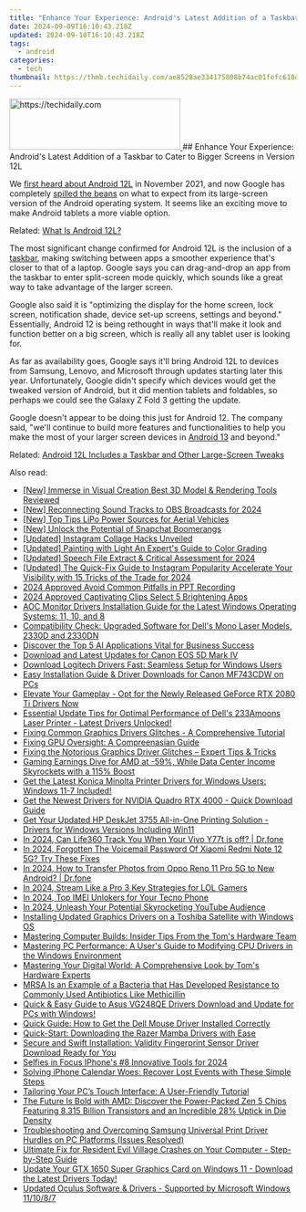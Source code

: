 ```yaml
---
title: "Enhance Your Experience: Android's Latest Addition of a Taskbar to Cater to Bigger Screens in Version 12L"
date: 2024-09-09T16:10:43.218Z
updated: 2024-09-10T16:10:43.218Z
tags:
  - android
categories:
  - tech
thumbnail: https://thmb.techidaily.com/ae8528ae334175808b74ac01fefc618d6dd771a5548956162285f37bc39ffc3e.jpeg
---
```


<!-- affiliate ads begin -->
<a href="https://wigfever.sjv.io/c/5597632/2005183/22899" target="_top" id="2005183">
  <img src="//a.impactradius-go.com/display-ad/22899-2005183" border="0" alt="https://techidaily.com" width="300" height="90"/>
</a>
<img height="0" width="0" src="https://wigfever.sjv.io/i/5597632/2005183/22899" style="position:absolute;visibility:hidden;" border="0" />
<!-- affiliate ads end -->
## Enhance Your Experience: Android's Latest Addition of a Taskbar to Cater to Bigger Screens in Version 12L

We [first heard about Android 12L](https://digital-screen-recording.techidaily.com/updated-in-2024-achieving-excellence-in-game-recording-techniques-windows-11-style/) in November 2021, and now Google has completely [spilled the beans](https://blog.google/products/android/12l-larger-screens/) on what to expect from its large-screen version of the Android operating system. It seems like an exciting move to make Android tablets a more viable option.

Related: [What Is Android 12L?](https://digital-screen-recording.techidaily.com/updated-in-2024-achieving-excellence-in-game-recording-techniques-windows-11-style/) 

 The most significant change confirmed for Android 12L is the inclusion of a [taskbar](https://location-social.techidaily.com/in-2024-does-find-my-friends-work-on-samsung-galaxy-m54-5g-drfone-by-drfone-virtual-android/), making switching between apps a smoother experience that's closer to that of a laptop. Google says you can drag-and-drop an app from the taskbar to enter split-screen mode quickly, which sounds like a great way to take advantage of the larger screen.

 Google also said it is "optimizing the display for the home screen, lock screen, notification shade, device set-up screens, settings and beyond." Essentially, Android 12 is being rethought in ways that'll make it look and function better on a big screen, which is really all any tablet user is looking for.

 As far as availability goes, Google says it'll bring Android 12L to devices from Samsung, Lenovo, and Microsoft through updates starting later this year. Unfortunately, Google didn't specify which devices would get the tweaked version of Android, but it did mention tablets and foldables, so perhaps we could see the Galaxy Z Fold 3 getting the update.

 Google doesn't appear to be doing this just for Android 12\. The company said, "we'll continue to build more features and functionalities to help you make the most of your larger screen devices in [Android 13](https://ai-vdieo-software.techidaily.com/in-2024-color-perfect-advanced-color-correction-in-final-cut-pro/) and beyond."

Related: [Android 12L Includes a Taskbar and Other Large-Screen Tweaks](https://location-social.techidaily.com/in-2024-does-find-my-friends-work-on-samsung-galaxy-m54-5g-drfone-by-drfone-virtual-android/)

<ins class="adsbygoogle"
     style="display:block"
     data-ad-format="autorelaxed"
     data-ad-client="ca-pub-7571918770474297"
     data-ad-slot="1223367746"></ins>



<ins class="adsbygoogle"
     style="display:block"
     data-ad-client="ca-pub-7571918770474297"
     data-ad-slot="8358498916"
     data-ad-format="auto"
     data-full-width-responsive="true"></ins>

<span class="atpl-alsoreadstyle">Also read:</span>
<div><ul>
<li><a href="https://some-knowledge.techidaily.com/new-immerse-in-visual-creation-best-3d-model-and-rendering-tools-reviewed/"><u>[New] Immerse in Visual Creation Best 3D Model & Rendering Tools Reviewed</u></a></li>
<li><a href="https://desktop-recording.techidaily.com/new-reconnecting-sound-tracks-to-obs-broadcasts-for-2024/"><u>[New] Reconnecting Sound Tracks to OBS Broadcasts for 2024</u></a></li>
<li><a href="https://vp-tips.techidaily.com/new-top-tips-lipo-power-sources-for-aerial-vehicles/"><u>[New] Top Tips LiPo Power Sources for Aerial Vehicles</u></a></li>
<li><a href="https://snapchat-videos.techidaily.com/new-unlock-the-potential-of-snapchat-boomerangs/"><u>[New] Unlock the Potential of Snapchat Boomerangs</u></a></li>
<li><a href="https://extra-approaches.techidaily.com/updated-instagram-collage-hacks-unveiled/"><u>[Updated] Instagram Collage Hacks Unveiled</u></a></li>
<li><a href="https://extra-approaches.techidaily.com/updated-painting-with-light-an-experts-guide-to-color-grading/"><u>[Updated] Painting with Light An Expert's Guide to Color Grading</u></a></li>
<li><a href="https://on-screen-recording.techidaily.com/updated-speech-file-extract-and-critical-assessment-for-2024/"><u>[Updated] Speech File Extract & Critical Assessment for 2024</u></a></li>
<li><a href="https://instagram-clips.techidaily.com/updated-the-quick-fix-guide-to-instagram-popularity-accelerate-your-visibility-with-15-tricks-of-the-trade-for-2024/"><u>[Updated] The Quick-Fix Guide to Instagram Popularity Accelerate Your Visibility with 15 Tricks of the Trade for 2024</u></a></li>
<li><a href="https://visual-screen-recording.techidaily.com/2024-approved-avoid-common-pitfalls-in-ppt-recording/"><u>2024 Approved Avoid Common Pitfalls in PPT Recording</u></a></li>
<li><a href="https://article-helps.techidaily.com/2024-approved-captivating-clips-select-5-brightening-apps/"><u>2024 Approved Captivating Clips Select 5 Brightening Apps</u></a></li>
<li><a href="https://hardware-help.techidaily.com/aoc-monitor-drivers-installation-guide-for-the-latest-windows-operating-systems-11-10-and-8/"><u>AOC Monitor Drivers Installation Guide for the Latest Windows Operating Systems: 11, 10, and 8</u></a></li>
<li><a href="https://hardware-help.techidaily.com/compatibility-check-upgraded-software-for-dells-mono-laser-models-2330d-and-2330dn/"><u>Compatibility Check: Upgraded Software for Dell's Mono Laser Models, 2330D and 2330DN</u></a></li>
<li><a href="https://tech-hub.techidaily.com/discover-the-top-5-ai-applications-vital-for-business-success/"><u>Discover the Top 5 AI Applications Vital for Business Success</u></a></li>
<li><a href="https://hardware-help.techidaily.com/download-and-latest-updates-for-canon-eos-5d-mark-iv/"><u>Download and Latest Updates for Canon EOS 5D Mark IV</u></a></li>
<li><a href="https://hardware-help.techidaily.com/download-logitech-drivers-fast-seamless-setup-for-windows-users/"><u>Download Logitech Drivers Fast: Seamless Setup for Windows Users</u></a></li>
<li><a href="https://hardware-help.techidaily.com/easy-installation-guide-and-driver-downloads-for-canon-mf743cdw-on-pcs/"><u>Easy Installation Guide & Driver Downloads for Canon MF743CDW on PCs</u></a></li>
<li><a href="https://hardware-help.techidaily.com/elevate-your-gameplay-opt-for-the-newly-released-geforce-rtx-2080-ti-drivers-now/"><u>Elevate Your Gameplay - Opt for the Newly Released GeForce RTX 2080 Ti Drivers Now</u></a></li>
<li><a href="https://hardware-help.techidaily.com/essential-update-tips-for-optimal-performance-of-dells-233amoons-laser-printer-latest-drivers-unlocked/"><u>Essential Update Tips for Optimal Performance of Dell's 233Amoons Laser Printer - Latest Drivers Unlocked!</u></a></li>
<li><a href="https://hardware-help.techidaily.com/fixing-common-graphics-drivers-glitches-a-comprehensive-tutorial/"><u>Fixing Common Graphics Drivers Glitches - A Comprehensive Tutorial</u></a></li>
<li><a href="https://network-issues.techidaily.com/fixing-gpu-oversight-a-compreenasian-guide/"><u>Fixing GPU Oversight: A Compreenasian Guide</u></a></li>
<li><a href="https://hardware-help.techidaily.com/fixing-the-notorious-graphics-driver-glitches-expert-tips-and-tricks/"><u>Fixing the Notorious Graphics Driver Glitches – Expert Tips & Tricks</u></a></li>
<li><a href="https://hardware-help.techidaily.com/gaming-earnings-dive-for-amd-at-59-while-data-center-income-skyrockets-with-a-115-boost/"><u>Gaming Earnings Dive for AMD at -59%, While Data Center Income Skyrockets with a 115% Boost</u></a></li>
<li><a href="https://hardware-help.techidaily.com/1722968372887-get-the-latest-konica-minolta-printer-drivers-for-windows-users-windows-11-7-included/"><u>Get the Latest Konica Minolta Printer Drivers for Windows Users: Windows 11-7 Included!</u></a></li>
<li><a href="https://hardware-help.techidaily.com/get-the-newest-drivers-for-nvidia-quadro-rtx-4000-quick-download-guide/"><u>Get the Newest Drivers for NVIDIA Quadro RTX 4000 - Quick Download Guide</u></a></li>
<li><a href="https://hardware-help.techidaily.com/get-your-updated-hp-deskjet-3755-all-in-one-printing-solution-drivers-for-windows-versions-including-win11/"><u>Get Your Updated HP DeskJet 3755 All-in-One Printing Solution - Drivers for Windows Versions Including Win11</u></a></li>
<li><a href="https://review-topics.techidaily.com/in-2024-can-life360-track-you-when-your-vivo-y77t-is-off-drfone-by-drfone-virtual-android/"><u>In 2024, Can Life360 Track You When Your Vivo Y77t is off? | Dr.fone</u></a></li>
<li><a href="https://unlock-android.techidaily.com/in-2024-forgotten-the-voicemail-password-of-xiaomi-redmi-note-12-5g-try-these-fixes-by-drfone-android/"><u>In 2024, Forgotten The Voicemail Password Of Xiaomi Redmi Note 12 5G? Try These Fixes</u></a></li>
<li><a href="https://android-transfer.techidaily.com/in-2024-how-to-transfer-photos-from-oppo-reno-11-pro-5g-to-new-android-drfone-by-drfone-transfer-from-android-transfer-from-android/"><u>In 2024, How to Transfer Photos from Oppo Reno 11 Pro 5G to New Android? | Dr.fone</u></a></li>
<li><a href="https://screen-activity-recording.techidaily.com/in-2024-stream-like-a-pro-3-key-strategies-for-lol-gamers/"><u>In 2024, Stream Like a Pro 3 Key Strategies for LOL Gamers</u></a></li>
<li><a href="https://sim-unlock.techidaily.com/in-2024-top-imei-unlokers-for-your-tecno-phone-by-drfone-android/"><u>In 2024, Top IMEI Unlokers for Your Tecno Phone</u></a></li>
<li><a href="https://youtube-data.techidaily.com/24-unleash-your-potential-skyrocketing-youtube-audience/"><u>In 2024, Unleash Your Potential Skyrocketing YouTube Audience</u></a></li>
<li><a href="https://hardware-help.techidaily.com/installing-updated-graphics-drivers-on-a-toshiba-satellite-with-windows-os/"><u>Installing Updated Graphics Drivers on a Toshiba Satellite with Windows OS</u></a></li>
<li><a href="https://hardware-help.techidaily.com/mastering-computer-builds-insider-tips-from-the-toms-hardware-team/"><u>Mastering Computer Builds: Insider Tips From the Tom's Hardware Team</u></a></li>
<li><a href="https://hardware-help.techidaily.com/mastering-pc-performance-a-users-guide-to-modifying-cpu-drivers-in-the-windows-environment/"><u>Mastering PC Performance: A User's Guide to Modifying CPU Drivers in the Windows Environment</u></a></li>
<li><a href="https://hardware-help.techidaily.com/mastering-your-digital-world-a-comprehensive-look-by-toms-hardware-experts/"><u>Mastering Your Digital World: A Comprehensive Look by Tom's Hardware Experts</u></a></li>
<li><a href="https://hardware-help.techidaily.com/1722970494230-mrsa-is-an-example-of-a-bacteria-that-has-developed-resistance-to-commonly-used-antibiotics-like-methicillin/"><u>MRSA Is an Example of a Bacteria that Has Developed Resistance to Commonly Used Antibiotics Like Methicillin</u></a></li>
<li><a href="https://hardware-help.techidaily.com/1722976383884-quick-and-easy-guide-to-asus-vg248qe-drivers-download-and-update-for-pcs-with-windows/"><u>Quick & Easy Guide to Asus VG248QE Drivers Download and Update for PCs with Windows!</u></a></li>
<li><a href="https://hardware-help.techidaily.com/quick-guide-how-to-get-the-dell-mouse-driver-installed-correctly/"><u>Quick Guide: How to Get the Dell Mouse Driver Installed Correctly</u></a></li>
<li><a href="https://hardware-help.techidaily.com/quick-start-downloading-the-razer-mamba-drivers-with-ease/"><u>Quick-Start: Downloading the Razer Mamba Drivers with Ease</u></a></li>
<li><a href="https://hardware-help.techidaily.com/secure-and-swift-installation-validity-fingerprint-sensor-driver-download-ready-for-you/"><u>Secure and Swift Installation: Validity Fingerprint Sensor Driver Download Ready for You</u></a></li>
<li><a href="https://extra-skills.techidaily.com/selfies-in-focus-iphones-8-innovative-tools-for-2024/"><u>Selfies in Focus IPhone's #8 Innovative Tools for 2024</u></a></li>
<li><a href="https://os-tips.techidaily.com/solving-iphone-calendar-woes-recover-lost-events-with-these-simple-steps/"><u>Solving iPhone Calendar Woes: Recover Lost Events with These Simple Steps</u></a></li>
<li><a href="https://win11-tips.techidaily.com/tailoring-your-pcs-touch-interface-a-user-friendly-tutorial/"><u>Tailoring Your PC’s Touch Interface: A User-Friendly Tutorial</u></a></li>
<li><a href="https://hardware-help.techidaily.com/the-future-is-bold-with-amd-discover-the-power-packed-zen-5-chips-featuring-8315-billion-transistors-and-an-incredible-28-uptick-in-die-density/"><u>The Future Is Bold with AMD: Discover the Power-Packed Zen 5 Chips Featuring 8.315 Billion Transistors and an Incredible 28% Uptick in Die Density</u></a></li>
<li><a href="https://hardware-help.techidaily.com/troubleshooting-and-overcoming-samsung-universal-print-driver-hurdles-on-pc-platforms-issues-resolved/"><u>Troubleshooting and Overcoming Samsung Universal Print Driver Hurdles on PC Platforms (Issues Resolved)</u></a></li>
<li><a href="https://win-solutions.techidaily.com/ultimate-fix-for-resident-evil-village-crashes-on-your-computer-step-by-step-guide/"><u>Ultimate Fix for Resident Evil Village Crashes on Your Computer - Step-by-Step Guide</u></a></li>
<li><a href="https://hardware-help.techidaily.com/1722970098408-update-your-gtx-1650-super-graphics-card-on-windows-11-download-the-latest-drivers-today/"><u>Update Your GTX 1650 Super Graphics Card on Windows 11 - Download the Latest Drivers Today!</u></a></li>
<li><a href="https://hardware-help.techidaily.com/updated-oculus-software-and-drivers-supported-by-microsoft-windows-111087/"><u>Updated Oculus Software & Drivers - Supported by Microsoft Windows 11/10/8/7</u></a></li>
</ul></div>
